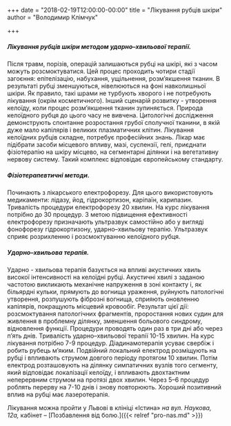+++
date = "2018-02-19T12:00:00-00:00"
title = "Лікування рубців шкіри"
author = "Володимир Клімчук"

+++

##### Лікування рубців шкіри методом ударно–хвильової терапії.

Після травм, порізів, операцій залишаються рубці на шкірі, які з часом можуть розсмоктуватися. Цей процес проходить чотири стадії загоєння: епітелізацію, набухання, ущільнення, розм’якшення тканин. В результаті рубці зменшуються, нівелюються на фоні навколишньої шкіри. Як правило, такі шрами не турбують хворого і не потребують лікування (окрім косметичного). Інший сценарій розвитку - утворення келоїду, коли процес розм’якшення тканин зупиняється.
Природа келоїдного рубця до цього часу не вивчена. Цитологічні дослідження демонструють спонтанне розростання грубої сполучної тканини, в якій дуже мало капілярів і великих плазматичних клітин. Лікування келоїдних рубців складне, потребує професійних знань. Лікар має підібрати засоби місцевого впливу, мазі, суспензії, гелі, приєднати фізіотерапію на шкіру місцево, на сегментарні ділянки і на вегетативну нервову систему. Такий комплекс відповідає європейському стандарту. 

##### Фізіотерапевтичні методи.
 
Починають з лікарського електрофорезу. Для цього використовують медикаменти: лідазу, йод, гідрокортизон, каріпаїн, карипазин. Тривалість процедури електрофорезу 20 хвилин. На курс лікування потрібно до 30 процедур. З метою підвищення ефективності електрофорезу призначають ультразвук самостійно або у вигляді фонофорезу гідрокортизону, ударно–хвильову терапію. Ультразвук сприяє розрихленню і розсмоктуванню келоїдного рубця.

##### Ударно–хвильова терапія.
 
Ударно - хвильова терапія базується на впливі акустичних хвиль високої інтенсивності на келоїдні рубці. Акустичні хвилі з заданою частотою викликають механічне напруження в зоні контакту і, як більярдні кульки, прямують до вогнища ураження, руйнують патологічні утворення, розпушують фіброзні вогнища, сприяють оновленню капілярів, покращують місцевий кровообіг. Результат цієї дії: розсмоктування патологічних фрагментів, проростання нових судин для живлення в проблемну ділянку, зменшення больового синдрому, відновлення функції. Процедури проводять один раз в три дні або через п’ять днів. Тривалість ударно–хвильової терапії 10-15 хвилин. На курс лікування потрібно 7-9 процедур. Діадинамотерапія усуває свербіж і робить рубець м’яким. Подвійний локальний електрод розміщують на рубці і впливають струмом довгого періоду протягом 10 хвилин. Потім електрод розташовують на ділянку симпатичних вузлів того сегменту, який відповідає локалізації келоїду, і впливають двохтактним неперервним струмом на протязі двох хвилин. Через 5–6 процедур роблять перерву на 7-10 днів і знову повторюють. Хороший позитивний вплив на рубці має  лазеротерапія. 


Лікування можна пройти у Львові в клініці «Істина» *на вул. Наукова, 12а,* кабінет – [Позбавлення від болю.]({{< relref "pro-nas.md" >}}) 





